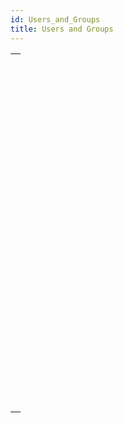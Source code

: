 ```yaml
---
id: Users_and_Groups
title: Users and Groups
---
```

||
|---|
|[<!-- INCLUDE #_command_.BLOB TO USERS.Syntax -->](../../commands-legacy/blob-to-users)<br/><!-- INCLUDE #_command_.BLOB TO USERS.Summary -->|
|[<!-- INCLUDE #_command_.CHANGE CURRENT USER.Syntax -->](../../commands-legacy/change-current-user)<br/><!-- INCLUDE #_command_.CHANGE CURRENT USER.Summary -->|
|[<!-- INCLUDE #_command_.CHANGE PASSWORD.Syntax -->](../../commands-legacy/change-password)<br/><!-- INCLUDE #_command_.CHANGE PASSWORD.Summary -->|
|[<!-- INCLUDE #_command_.Current user.Syntax -->](../../commands-legacy/current-user)<br/><!-- INCLUDE #_command_.Current user.Summary -->|
|[<!-- INCLUDE #_command_.DELETE USER.Syntax -->](../../commands-legacy/delete-user)<br/><!-- INCLUDE #_command_.DELETE USER.Summary -->|
|[<!-- INCLUDE #_command_.EDIT ACCESS.Syntax -->](../../commands-legacy/edit-access)<br/><!-- INCLUDE #_command_.EDIT ACCESS.Summary -->|
|[<!-- INCLUDE #_command_.Get default user.Syntax -->](../../commands-legacy/get-default-user)<br/><!-- INCLUDE #_command_.Get default user.Summary -->|
|[<!-- INCLUDE #_command_.Get group access.Syntax -->](../../commands-legacy/get-group-access)<br/><!-- INCLUDE #_command_.Get group access.Summary -->|
|[<!-- INCLUDE #_command_.GET GROUP LIST.Syntax -->](../../commands-legacy/get-group-list)<br/><!-- INCLUDE #_command_.GET GROUP LIST.Summary -->|
|[<!-- INCLUDE #_command_.GET GROUP PROPERTIES.Syntax -->](../../commands-legacy/get-group-properties)<br/><!-- INCLUDE #_command_.GET GROUP PROPERTIES.Summary -->|
|[<!-- INCLUDE #_command_.Get plugin access.Syntax -->](../../commands-legacy/get-plugin-access)<br/><!-- INCLUDE #_command_.Get plugin access.Summary -->|
|[<!-- INCLUDE #_command_.GET USER LIST.Syntax -->](../../commands-legacy/get-user-list)<br/><!-- INCLUDE #_command_.GET USER LIST.Summary -->|
|[<!-- INCLUDE #_command_.GET USER PROPERTIES.Syntax -->](../../commands-legacy/get-user-properties)<br/><!-- INCLUDE #_command_.GET USER PROPERTIES.Summary -->|
|[<!-- INCLUDE #_command_.Is user deleted.Syntax -->](../../commands-legacy/is-user-deleted)<br/><!-- INCLUDE #_command_.Is user deleted.Summary -->|
|[<!-- INCLUDE #_command_.SET GROUP ACCESS.Syntax -->](../../commands-legacy/set-group-access)<br/><!-- INCLUDE #_command_.SET GROUP ACCESS.Summary -->|
|[<!-- INCLUDE #_command_.Set group properties.Syntax -->](../../commands-legacy/set-group-properties)<br/><!-- INCLUDE #_command_.Set group properties.Summary -->|
|[<!-- INCLUDE #_command_.SET PLUGIN ACCESS.Syntax -->](../../commands-legacy/set-plugin-access)<br/><!-- INCLUDE #_command_.SET PLUGIN ACCESS.Summary -->|
|[<!-- INCLUDE #_command_.SET USER ALIAS.Syntax -->](../../commands-legacy/set-user-alias)<br/><!-- INCLUDE #_command_.SET USER ALIAS.Summary -->|
|[<!-- INCLUDE #_command_.Set user properties.Syntax -->](../../commands-legacy/set-user-properties)<br/><!-- INCLUDE #_command_.Set user properties.Summary -->|
|[<!-- INCLUDE #_command_.User in group.Syntax -->](../../commands-legacy/user-in-group)<br/><!-- INCLUDE #_command_.User in group.Summary -->|
|[<!-- INCLUDE #_command_.USERS TO BLOB.Syntax -->](../../commands-legacy/users-to-blob)<br/><!-- INCLUDE #_command_.USERS TO BLOB.Summary -->|
|[<!-- INCLUDE #_command_.Validate password.Syntax -->](../../commands-legacy/validate-password)<br/><!-- INCLUDE #_command_.Validate password.Summary -->|
